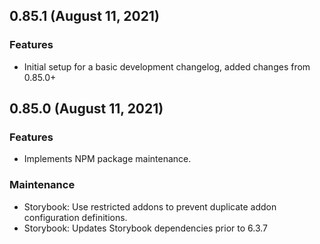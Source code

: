 ## 0.85.1 (August 11, 2021)

### Features

- Initial setup for a basic development changelog, added changes from 0.85.0+

## 0.85.0 (August 11, 2021)

### Features

- Implements NPM package maintenance.

### Maintenance

- Storybook: Use restricted addons to prevent duplicate addon configuration definitions.
- Storybook: Updates Storybook dependencies prior to 6.3.7
